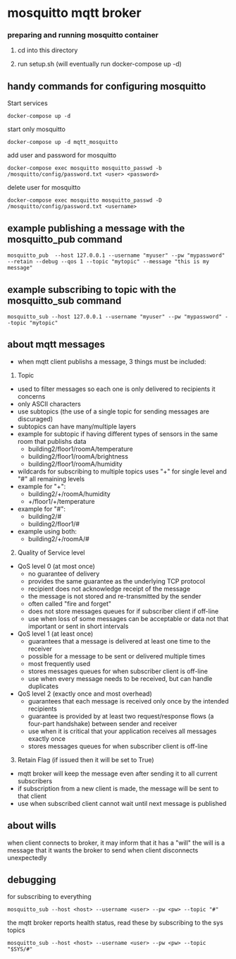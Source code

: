 # mosquitto mqtt broker

### preparing and running mosquitto container
1. cd into this directory

2. run setup.sh (will eventually run docker-compose up -d)

## handy commands for configuring mosquitto
Start services
```
docker-compose up -d
```

start only mosquitto
```
docker-compose up -d mqtt_mosquitto
```

add user and password for mosquitto
```
docker-compose exec mosquitto mosquitto_passwd -b /mosquitto/config/password.txt <user> <password>
```

delete user for mosquitto
```
docker-compose exec mosquitto mosquitto_passwd -D /mosquitto/config/password.txt <username>
```

## example publishing a message with the mosquitto_pub command
```
mosquitto_pub  --host 127.0.0.1 --username "myuser" --pw "mypassword" --retain --debug --qos 1 --topic "mytopic" --message "this is my message"
```

## example subscribing to topic with the mosquitto_sub command
```
mosquitto_sub --host 127.0.0.1 --username "myuser" --pw "mypassword" --topic "mytopic"
```

## about mqtt messages
* when mqtt client publishs a message, 3 things must be included:
1. Topic
  - used to filter messages so each one is only delivered to recipients it concerns
  - only ASCII characters
  - use subtopics (the use of a single topic for sending messages are discuraged)
  - subtopics can have many/multiple layers
  - example for subtopic if having different types of sensors in the same room that publishs data
    - building2/floor1/roomA/temperature
    - building2/floor1/roomA/brightness
    - building2/floor1/roomA/humidity
  - wildcards for subscribing to multiple topics uses "+" for single level and "#" all remaining levels
  - example for "+":
    - building2/+/roomA/humidity
    - +/floor1/+/temperature
  - example for "#":
    - building2/#
    - building2/floor1/#
  - example using both:
    - building2/+/roomA/#

2. Quality of Service level
  - QoS level 0 (at most once)
    - no guarantee of delivery
    - provides the same guarantee as the underlying TCP protocol
    - recipient does not acknowledge receipt of the message
    - the message is not stored and re-transmitted by the sender
    - often called "fire and forget"
    - does not store messages queues for if subscriber client if off-line
    - use when loss of some messages can be acceptable or data not that important or sent in short intervals
  - QoS level 1 (at least once)
    - guarantees that a message is delivered at least one time to the receiver
    - possible for a message to be sent or delivered multiple times
    - most frequently used
    - stores messages queues for when subscriber client is off-line
    - use when every message needs to be received, but can handle duplicates
  - QoS level 2 (exactly once and most overhead)
    - guarantees that each message is received only once by the intended recipients
    - guarantee is provided by at least two request/response flows (a four-part handshake) between sender and receiver
    - use when it is critical that your application receives all messages exactly once
    - stores messages queues for when subscriber client is off-line

3. Retain Flag (if issued then it will be set to True)
  - mqtt broker will keep the message even after sending it to all current subscribers
  - if subscription from a new client is made, the message will be sent to that client
  - use when subscribed client cannot wait until next message is published

## about wills
when client connects to broker, it may inform that it has a "will"
the will is a message that it wants the broker to send when client disconnects unexpectedly

## debugging
for subscribing to everything
```
mosquitto_sub --host <host> --username <user> --pw <pw> --topic "#"
```

the mqtt broker reports health status, read these by subscribing to the sys topics
```
mosquitto_sub --host <host> --username <user> --pw <pw> --topic "$SYS/#"
```
